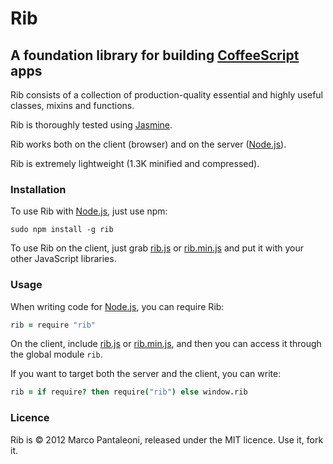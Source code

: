 # Rib

## A foundation library for building [CoffeeScript][] apps ##

Rib consists of a collection of production-quality essential and highly useful classes, mixins and functions.

Rib is thoroughly tested using [Jasmine][].

Rib works both on the client (browser) and on the server ([Node.js][]).

Rib is extremely lightweight (1.3K minified and compressed).

### Installation ###

To use Rib with [Node.js][], just use npm:

    sudo npm install -g rib

To use Rib on the client, just grab [rib.js][] or [rib.min.js][] and put it with your other JavaScript libraries.

### Usage ###

When writing code for [Node.js][], you can require Rib:

```coffeescript
rib = require "rib"
```

On the client, include [rib.js][] or [rib.min.js][], and then you can access it through the global module `rib`.

If you want to target both the server and the client, you can write:

```coffeescript
rib = if require? then require("rib") else window.rib
```

### Licence ###

Rib is © 2012 Marco Pantaleoni, released under the MIT licence. Use it, fork it.

[CoffeeScript]: http://jashkenas.github.com/coffee-script/
[Node.js]: http://nodejs.org/
[Jasmine]: http://pivotal.github.com/jasmine/
[rib.js]: https://raw.github.com/panta/rib/master/dist/rib.js
[rib.min.js]: [https://raw.github.com/panta/rib/master/dist/rib.min.js
